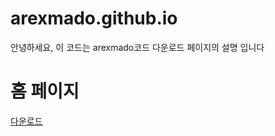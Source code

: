 # arexmado.github.io
안녕하세요, 이 코드는 arexmado코드 다운로드 페이지의 설명 입니다

<!DOCTYPE html>
<html lang="ko">
<head>
    <meta charset="UTF-8">
</head>
<body>
    <h1>홈 페이지</h1>
    <a href="{{ url_for('download.htmi') }}">다운로드</a>
</body>
</html>

